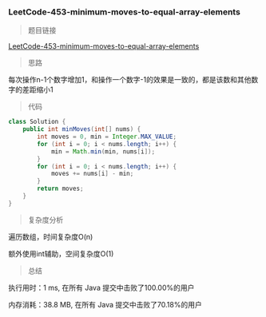 ### LeetCode-453-minimum-moves-to-equal-array-elements

> 题目链接

[LeetCode-453-minimum-moves-to-equal-array-elements](https://leetcode-cn.com/problems/minimum-moves-to-equal-array-elements/)

> 思路

每次操作n-1个数字增加1，和操作一个数字-1的效果是一致的，都是该数和其他数字的差距缩小1

> 代码

```java
class Solution {
    public int minMoves(int[] nums) {
        int moves = 0, min = Integer.MAX_VALUE;
        for (int i = 0; i < nums.length; i++) {
            min = Math.min(min, nums[i]);
        }
        for (int i = 0; i < nums.length; i++) {
            moves += nums[i] - min;
        }
        return moves;
    }
}
```

> 复杂度分析

遍历数组，时间复杂度O(n)

额外使用int辅助，空间复杂度O(1)

> 总结

执行用时：1 ms, 在所有 Java 提交中击败了100.00%的用户

内存消耗：38.8 MB, 在所有 Java 提交中击败了70.18%的用户
